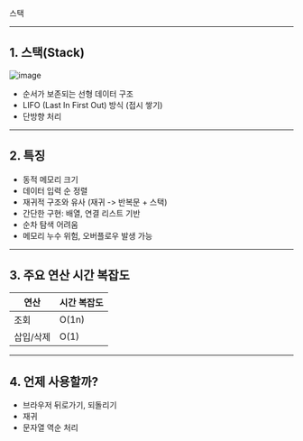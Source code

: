 스택

---

## 1. 스택(Stack)
![image](https://github.com/user-attachments/assets/37b46731-46bb-41ae-938e-eb060e896668)


- 순서가 보존되는 선형 데이터 구조
- LIFO (Last In First Out) 방식 (접시 쌓기)
- 단방향 처리

---

## 2. 특징
- 동적 메모리 크기
- 데이터 입력 순 정렬
- 재귀적 구조와 유사 (재귀 -> 반복문 + 스택)
- 간단한 구현: 배열, 연결 리스트 기반
- 순차 탐색 어려움
- 메모리 누수 위험, 오버플로우 발생 가능

---

## 3. 주요 연산 시간 복잡도
| 연산 | 시간 복잡도 |
|------|--------------|
| 조회 | O(1n) |
| 삽입/삭제 | O(1) |

---

## 4. 언제 사용할까?
- 브라우저 뒤로가기, 되돌리기
- 재귀
- 문자열 역순 처리

